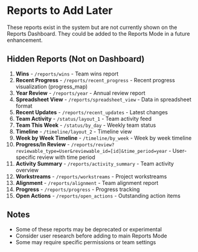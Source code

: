 # Reports to Add Later

These reports exist in the system but are not currently shown on the Reports Dashboard. They could be added to the Reports Mode in a future enhancement.

## Hidden Reports (Not on Dashboard)

1. **Wins** - `/reports/wins` - Team wins report
2. **Recent Progress** - `/reports/recent_progress` - Recent progress visualization (progress_map)
3. **Year Review** - `/reports/year` - Annual review report
4. **Spreadsheet View** - `/reports/spreadsheet_view` - Data in spreadsheet format
5. **Recent Updates** - `/reports/recent_updates` - Latest changes
6. **Team Activity** - `/status/layout_1` - Team activity feed
7. **Team This Week** - `/status/by_day` - Weekly team status  
8. **Timeline** - `/timeline/layout_2` - Timeline view
9. **Week by Week Timeline** - `/timeline/by_week` - Week by week timeline
10. **Progress/In Review** - `/reports/review?reviewable_type=User&reviewable_id=[id]&time_period=year` - User-specific review with time period
11. **Activity Summary** - `/reports/activity_summary` - Team activity overview
12. **Workstreams** - `/reports/workstreams` - Project workstreams
13. **Alignment** - `/reports/alignment` - Team alignment report
14. **Progress** - `/reports/progress` - Progress tracking
15. **Open Actions** - `/reports/open_actions` - Outstanding action items

## Notes
- Some of these reports may be deprecated or experimental
- Consider user research before adding to main Reports Mode
- Some may require specific permissions or team settings